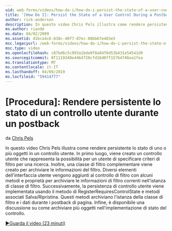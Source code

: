 ```yaml
---
uid: web-forms/videos/how-do-i/how-do-i-persist-the-state-of-a-user-control-during-a-postback
title: '[How Do I]: Persist the State of a User Control During a Postback | Microsoft Docs'
author: rick-anderson
description: In questo video Chris Pels illustra come rendere persistente lo stato di uno o più oggetti in un controllo utente. In primo luogo, viene creato un controllo utente che rappresenta il abilit...
ms.author: riande
ms.date: 04/02/2009
ms.assetid: d1bca4c6-838c-40f7-87ec-80bb67e483e5
msc.legacyurl: /web-forms/videos/how-do-i/how-do-i-persist-the-state-of-a-user-control-during-a-postback
msc.type: video
ms.openlocfilehash: c87bd6c5c993a1bde8f8a84f6d53b431e54541d9
ms.sourcegitcommit: 0f1119340e4464720cfd16d0ff15764746ea1fea
ms.translationtype: MT
ms.contentlocale: it-IT
ms.lasthandoff: 04/09/2019
ms.locfileid: "59414777"
---
```

# <a name="how-do-i-persist-the-state-of-a-user-control-during-a-postback"></a>[Procedura]: Rendere persistente lo stato di un controllo utente durante un postback

da [Chris Pels](https://twitter.com/chrispels)

In questo video Chris Pels illustra come rendere persistente lo stato di uno o più oggetti in un controllo utente. In primo luogo, viene creato un controllo utente che rappresenta la possibilità per un utente di specificare criteri di filtro per una ricerca. Inoltre, una classe di filtro complementare viene creato per archiviare le informazioni del filtro. Diversi elementi dell'interfaccia utente vengono aggiunti al controllo di filtro con alcuni metodi e proprietà per archiviare le informazioni di filtro correnti nell'istanza di classe di filtro. Successivamente, la persistenza di controllo utente viene implementata usando il metodo di RegisterRequiresControlState e metodi associati Salva/Ripristina. Questi metodi archiviano l'istanza della classe di filtro e i dati durante i postback di pagina. Infine, è disponibile una discussione su come archiviare più oggetti nell'implementazione di stato del controllo.

[&#9654;Guarda il video (23 minuti)](https://channel9.msdn.com/Blogs/ASP-NET-Site-Videos/how-do-i-persist-the-state-of-a-user-control-during-a-postback)
